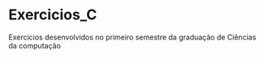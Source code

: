 # Exercicios_C
Exercícios desenvolvidos no primeiro semestre da graduação de Ciências da computação
